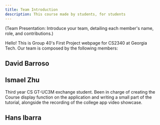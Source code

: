 ```yaml
---
title: Team Introduction
description: This course made by students, for students 
---
```


(Team Presentation: Introduce your team, detailing each member's name, role, and contributions.)

Hello! This is Group 40's First Project webpage for CS2340 at Georgia Tech. Our team is composed by the following members:

## David Barroso

## Ismael Zhu
Third year CS GT-UC3M exchange student. Been in charge of creating the Course display function on the application and writing a small part of the tutorial, alongside the recording of the college app video showcase.

## Hans Ibarra



